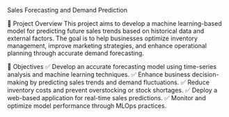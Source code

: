 Sales Forecasting and Demand Prediction

📌 Project Overview
This project aims to develop a machine learning-based model for predicting future sales trends based on historical data and external factors. The goal is to help businesses optimize inventory management, improve marketing strategies, and enhance operational planning through accurate demand forecasting.

🎯 Objectives
✅ Develop an accurate forecasting model using time-series analysis and machine learning techniques.
✅ Enhance business decision-making by predicting sales trends and demand fluctuations.
✅ Reduce inventory costs and prevent overstocking or stock shortages.
✅ Deploy a web-based application for real-time sales predictions.
✅ Monitor and optimize model performance through MLOps practices.
